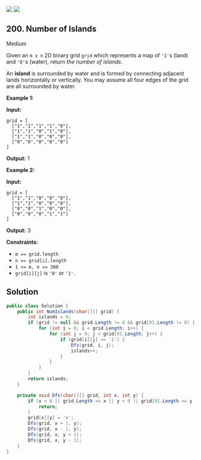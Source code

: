[![](https://img.shields.io/github/stars/LeetCode-in-Net/LeetCode-in-Net?label=Stars&style=flat-square)](https://github.com/LeetCode-in-Net/LeetCode-in-Net)
[![](https://img.shields.io/github/forks/LeetCode-in-Net/LeetCode-in-Net?label=Fork%20me%20on%20GitHub%20&style=flat-square)](https://github.com/LeetCode-in-Net/LeetCode-in-Net/fork)

## 200\. Number of Islands

Medium

Given an `m x n` 2D binary grid `grid` which represents a map of `'1'`s (land) and `'0'`s (water), return _the number of islands_.

An **island** is surrounded by water and is formed by connecting adjacent lands horizontally or vertically. You may assume all four edges of the grid are all surrounded by water.

**Example 1:**

**Input:**

    grid = [
      ["1","1","1","1","0"],
      ["1","1","0","1","0"],
      ["1","1","0","0","0"],
      ["0","0","0","0","0"]
    ]

**Output:** 1 

**Example 2:**

**Input:**

    grid = [
      ["1","1","0","0","0"],
      ["1","1","0","0","0"],
      ["0","0","1","0","0"],
      ["0","0","0","1","1"]
    ]

**Output:** 3 

**Constraints:**

*   `m == grid.length`
*   `n == grid[i].length`
*   `1 <= m, n <= 300`
*   `grid[i][j]` is `'0'` or `'1'`.

## Solution

```csharp
public class Solution {
    public int NumIslands(char[][] grid) {
        int islands = 0;
        if (grid != null && grid.Length != 0 && grid[0].Length != 0) {
            for (int i = 0; i < grid.Length; i++) {
                for (int j = 0; j < grid[0].Length; j++) {
                    if (grid[i][j] == '1') {
                        Dfs(grid, i, j);
                        islands++;
                    }
                }
            }
        }
        return islands;
    }

    private void Dfs(char[][] grid, int x, int y) {
        if (x < 0 || grid.Length <= x || y < 0 || grid[0].Length <= y || grid[x][y] != '1') {
            return;
        }
        grid[x][y] = 'x';
        Dfs(grid, x + 1, y);
        Dfs(grid, x - 1, y);
        Dfs(grid, x, y + 1);
        Dfs(grid, x, y - 1);
    }
}
```